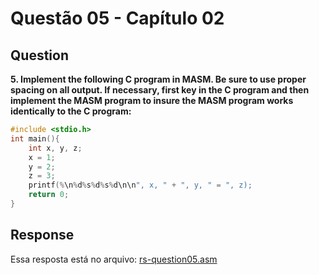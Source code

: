 # Questão 05 - Capítulo 02

## Question

**<p>5. Implement the following C program in MASM. Be sure to use proper spacing on all output. If necessary, first key in the C program and then implement the MASM program to insure the MASM program works identically to the C program:</p>**

```c
#include <stdio.h>
int main(){
    int x, y, z;
    x = 1;
    y = 2;
    z = 3;
    printf(%\n%d%s%d%s%d\n\n", x, " + ", y, " = ", z);
    return 0;
}
```

## Response

Essa resposta está no arquivo: <a href="./rs-question05.asm">rs-question05.asm</a>